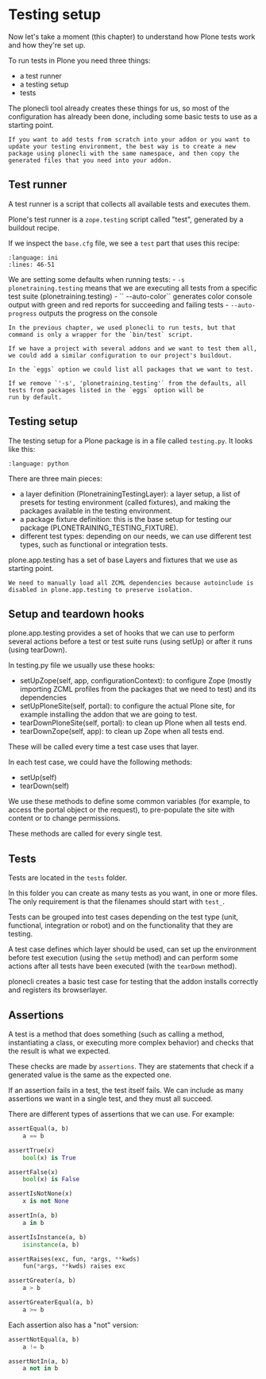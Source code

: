 # Testing setup

Now let's take a moment (this chapter) to understand how Plone tests work and how they're set up.

To run tests in Plone you need three things:

- a test runner
- a testing setup
- tests

The plonecli tool already creates these things for us, so most of the configuration has already been done,
including some basic tests to use as a starting point.

```{note}
If you want to add tests from scratch into your addon or you want to update your testing environment, the best way is to create a new
package using plonecli with the same namespace, and then copy the generated files that you need into your addon.
```

## Test runner

A test runner is a script that collects all available tests and executes them.

Plone's test runner is a `zope.testing` script called "test", generated by a buildout recipe.

If we inspect the `base.cfg` file, we see a `test` part that uses this recipe:

```{literalinclude} _snippets/buildout.cfg
:language: ini
:lines: 46-51
```

We are setting some defaults when running tests:
\- `-s plonetraining.testing` means that we are executing all tests from a specific test suite (plonetraining.testing)
\- \`\`
--auto-color\`\` generates color console output with green and red reports for succeeding and failing tests
\- `--auto-progress` outputs the progress on the console

```{note}
In the previous chapter, we used plonecli to run tests, but that command is only a wrapper for the `bin/test` script.
```

```{note}
If we have a project with several addons and we want to test them all, we could add a similar configuration to our project's buildout.

In the `eggs` option we could list all packages that we want to test.

If we remove `'-s', 'plonetraining.testing'` from the defaults, all tests from packages listed in the `eggs` option will be
run by default.
```

## Testing setup

The testing setup for a Plone package is in a file called `testing.py`. It looks like this:

```{literalinclude} _snippets/testing.py
:language: python
```

There are three main pieces:

- a layer definition (PlonetrainingTestingLayer): a layer setup, a list of presets for testing environment (called fixtures), and making the packages available in the testing environment.
- a package fixture definition: this is the base setup for testing our package (PLONETRAINING_TESTING_FIXTURE).
- different test types: depending on our needs, we can use different test types, such as functional or integration tests.

plone.app.testing has a set of base Layers and fixtures that we use as starting point.

```{note}
We need to manually load all ZCML dependencies because autoinclude is disabled in plone.app.testing to preserve isolation.
```

## Setup and teardown hooks

plone.app.testing provides a set of hooks that we can use to perform several actions before a test or test suite runs (using setUp) or after it runs (using tearDown).

In testing.py file we usually use these hooks:

- setUpZope(self, app, configurationContext): to configure Zope (mostly importing ZCML profiles from the packages that we need to test) and its dependencies
- setUpPloneSite(self, portal): to configure the actual Plone site, for example installing the addon that we are going to test.
- tearDownPloneSite(self, portal): to clean up Plone when all tests end.
- tearDownZope(self, app): to clean up Zope when all tests end.

These will be called every time a test case uses that layer.

In each test case, we could have the following methods:

- setUp(self)
- tearDown(self)

We use these methods to define some common variables (for example, to access the portal object or the request), to pre-populate the site with content or to change permissions.

These methods are called for every single test.

## Tests

Tests are located in the `tests` folder.

In this folder you can create as many tests as you want, in one or more files. The only requirement is that the filenames should start with `test_`.

Tests can be grouped into test cases depending on the test type (unit, functional, integration or robot) and on the functionality that they are testing.

A test case defines which layer should be used, can set up the environment before test execution (using the `setUp` method) and can perform some actions after all tests have been executed (with the `tearDown` method).

plonecli creates a basic test case for testing that the addon installs correctly and registers its browserlayer.

## Assertions

A test is a method that does something (such as calling a method, instantiating a class, or executing more complex behavior) and checks that the result is what we expected.

These checks are made by `assertions`. They are statements that check if a generated value is the same as the expected one.

If an assertion fails in a test, the test itself fails. We can include as many assertions we want in a single test, and they must all succeed.

There are different types of assertions that we can use. For example:

```python
assertEqual(a, b)
    a == b

assertTrue(x)
    bool(x) is True

assertFalse(x)
    bool(x) is False

assertIsNotNone(x)
    x is not None

assertIn(a, b)
    a in b

assertIsInstance(a, b)
    isinstance(a, b)

assertRaises(exc, fun, *args, **kwds)
    fun(*args, **kwds) raises exc

assertGreater(a, b)
    a > b

assertGreaterEqual(a, b)
    a >= b
```

Each assertion also has a "not" version:

```python
assertNotEqual(a, b)
    a != b

assertNotIn(a, b)
    a not in b
```
